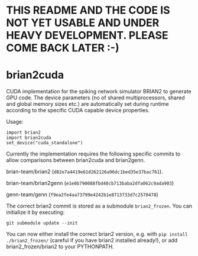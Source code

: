 # THIS README AND THE CODE IS NOT YET USABLE AND UNDER HEAVY DEVELOPMENT. PLEASE COME BACK LATER :-)
# brian2cuda
CUDA implementation for the spiking network simulator BRIAN2 to generate GPU code. The device parameters (no of shared multiprocessors, shared and global memory sizes etc.) are automatically set during runtime according to the specific CUDA capable device properties.

Usage: 
```
import brian2
import brian2cuda
set_device("cuda_standalone")
```

Currently the implementation requires the following specific commits to allow comparisons between brian2cuda and brian2genn.

brian-team/brian2 (```d82e7a4419e61d262126a96dc1bed35e37bac761```).

brian-team/brian2genn (```e1e0b790088fbd40cb713baba2dfa062c9ada903```)

genn-team/genn (```f9ea2fe4aa73799e4242b1e8713733d7c2570478```)


The correct brian2 commit is stored as a submodule `brian2_frozen`. You can initialize it by executing:
```
git submodule update --init
```

You can now either install the correct brian2 version, e.g. with `pip install ./brian2_frozen/` (careful if you have brian2 installed already!), or add brian2_frozen/brian2 to your PYTHONPATH.
